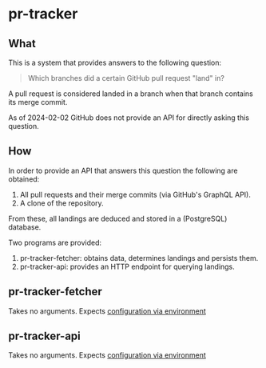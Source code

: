 # pr-tracker

## What

This is a system that provides answers to the following question:

> Which branches did a certain GitHub pull request "land" in?

A pull request is considered landed in a branch when that branch contains its merge commit.

As of 2024-02-02 GitHub does not provide an API for directly asking this question.

## How

In order to provide an API that answers this question the following are obtained:

1. All pull requests and their merge commits (via GitHub's GraphQL API).
2. A clone of the repository.

From these, all landings are deduced and stored in a (PostgreSQL) database.

Two programs are provided:

1. pr-tracker-fetcher: obtains data, determines landings and persists them.
2. pr-tracker-api: provides an HTTP endpoint for querying landings.

## pr-tracker-fetcher

Takes no arguments.
Expects [configuration via environment](https://molybdenumsoftware.github.io/pr-tracker/pr_tracker_fetcher_config/struct.Environment.html)

## pr-tracker-api

Takes no arguments.
Expects [configuration via environment](https://molybdenumsoftware.github.io/pr-tracker/pr_tracker_api_config/struct.Environment.html)
